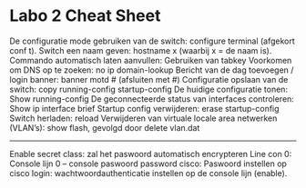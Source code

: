 # Labo 2 Cheat Sheet
De configuratie mode gebruiken van de switch: configure terminal (afgekort conf t).
Switch een naam geven: hostname x (waarbij x = de naam is).
Commando automatisch laten aanvullen: Gebruiken van tabkey
Voorkomen om DNS op te zoeken: no ip domain-lookup
Bericht van de dag toevoegen / login banner: banner motd # (afsluiten met #)
Configuratie opslaan van de switch: copy running-config startup-config
De huidige configuratie tonen: Show running-config
De geconnecteerde status van interfaces controleren: Show ip interface brief
Startup config verwijderen: erase startup-config
Switch herladen: reload
Verwijderen van virtuale locale area netwerken (VLAN’s): show flash, gevolgd door delete vlan.dat

---------------------------------------------------------------

Enable secret class:  zal het paswoord automatisch encrypteren
Line con 0: Console lijn 0 – console paswoord
password cisco: Paswoord instellen op cisco
login: wachtwoordauthenticatie instellen op de console lijn (enable).
